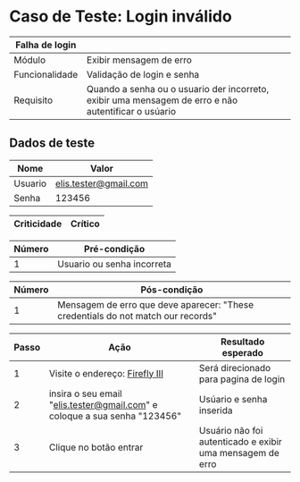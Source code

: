 # Caso de Teste: Login inválido

| Falha de login |              |
|----------------|--------------|
| Módulo       | Exibir mensagem de erro |
| Funcionalidade | Validação de login e senha |
| Requisito    | Quando a senha ou o usuario der incorreto, exibir uma mensagem de erro e não autentificar o usúario |

## Dados de teste

| Nome | Valor | 
| ------- | ------- | 
| Usuario | elis.tester@gmail.com |
| Senha | 123456 |


| Criticidade |  Crítico |
|-------------|----------|

|  Número     | Pré-condição |            
|--------------|----------------|
| 1 | Usuario ou senha incorreta |

| Número | Pós-condição |
|--------------|----------------|
| 1 | Mensagem de erro que deve aparecer: "These credentials do not match our records" |

| Passo | Ação | Resultado esperado | 
|------|------|----------------------|
| 1 | Visite o endereço: [Firefly III](https://demo.firefly-iii.org/login) | Será direcionado para pagina de login |
| 2 | insira o seu email "elis.tester@gmail.com" e coloque a sua senha "123456"  | Usúario e senha inserida |
| 3 | Clique no botão entrar | Usuário não foi autenticado e exibir uma mensagem de erro |